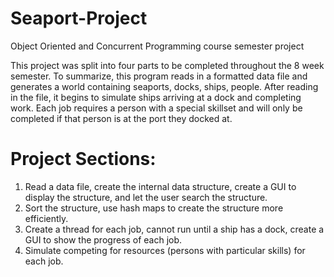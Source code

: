 # Seaport-Project
Object Oriented and Concurrent Programming course semester project

This project was split into four parts to be completed throughout the 8 week semester. To summarize, this program reads in a formatted
data file and generates a world containing seaports, docks, ships, people. After reading in the file, it begins to simulate ships
arriving at a dock and completing work. Each job requires a person with a special skillset and will only be completed if that person
is at the port they docked at.

# Project Sections:
1. Read a data file, create the internal data structure, create a GUI to display the structure, and let
the user search the structure.
2. Sort the structure, use hash maps to create the structure more efficiently.
3. Create a thread for each job, cannot run until a ship has a dock, create a GUI to show the
progress of each job.
4. Simulate competing for resources (persons with particular skills) for each job.
